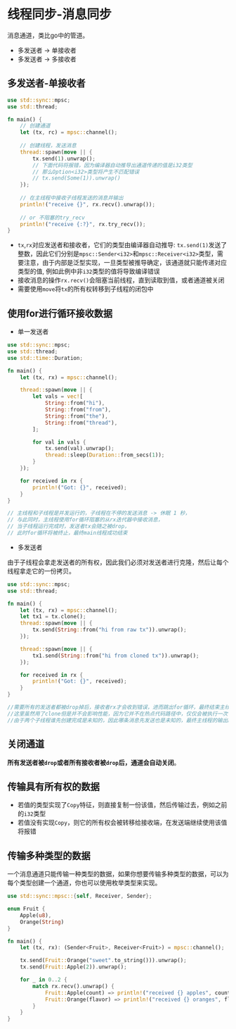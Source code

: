 # 线程同步-消息同步

消息通道，类比go中的管道。

- 多发送者 -> 单接收者
- 多发送者 -> 多接收者



## 多发送者-单接收者

```rust
use std::sync::mpsc;
use std::thread;

fn main() {
    // 创建通道
    let (tx, rc) = mpsc::channel();
    
    // 创建线程，发送消息
    thread::spawn(move || {
        tx.send(1).unwrap();
        // 下面代码将报错，因为编译器自动推导出通道传递的值是i32类型
        // 那么Option<i32>类型将产生不匹配错误
        // tx.send(Some(1)).unwrap()
    });
    
    // 在主线程中接收子线程发送的消息并输出
    println!("receive {}", rx.recv().unwrap());
    
    // or 不阻塞的try_recv
    println!("receive {:?}", rx.try_recv());
}
```

- `tx`,`rx`对应发送者和接收者，它们的类型由编译器自动推导: `tx.send(1)`发送了整数，因此它们分别是`mpsc::Sender<i32>`和`mpsc::Receiver<i32>`类型，需要注意，由于内部是泛型实现，一旦类型被推导确定，该通道就只能传递对应类型的值, 例如此例中非`i32`类型的值将导致编译错误
- 接收消息的操作`rx.recv()`会阻塞当前线程，直到读取到值，或者通道被关闭
- 需要使用`move`将`tx`的所有权转移到子线程的闭包中





## 使用for进行循环接收数据

- 单一发送者

```rust
use std::sync::mpsc;
use std::thread;
use std::time::Duration;

fn main() {
    let (tx, rx) = mpsc::channel();

    thread::spawn(move || {
        let vals = vec![
            String::from("hi"),
            String::from("from"),
            String::from("the"),
            String::from("thread"),
        ];

        for val in vals {
            tx.send(val).unwrap();
            thread::sleep(Duration::from_secs(1));
        }
    });

    for received in rx {
        println!("Got: {}", received);
    }
}

// 主线程和子线程是并发运行的，子线程在不停的发送消息 -> 休眠 1 秒，
// 与此同时，主线程使用for循环阻塞的从rx迭代器中接收消息，
// 当子线程运行完成时，发送者tx会随之被drop，
// 此时for循环将被终止，最终main线程成功结束
```



- 多发送者

由于子线程会拿走发送者的所有权，因此我们必须对发送者进行克隆，然后让每个线程拿走它的一份拷贝。

```rust
use std::sync::mpsc;
use std::thread;

fn main() {
    let (tx, rx) = mpsc::channel();
    let tx1 = tx.clone();
    thread::spawn(move || {
        tx.send(String::from("hi from raw tx")).unwrap();
    });

    thread::spawn(move || {
        tx1.send(String::from("hi from cloned tx")).unwrap();
    });

    for received in rx {
        println!("Got: {}", received);
    }
}

//需要所有的发送者都被drop掉后，接收者rx才会收到错误，进而跳出for循环，最终结束主线程
//这里虽然用了clone但是并不会影响性能，因为它并不在热点代码路径中，仅仅会被执行一次
//由于两个子线程谁先创建完成是未知的，因此哪条消息先发送也是未知的，最终主线程的输出顺序也不确定
```



## 关闭通道

**所有发送者被`drop`或者所有接收者被`drop`后，通道会自动关闭**。





## 传输具有所有权的数据

- 若值的类型实现了`Copy`特征，则直接复制一份该值，然后传输过去，例如之前的`i32`类型
- 若值没有实现`Copy`，则它的所有权会被转移给接收端，在发送端继续使用该值将报错



## 传输多种类型的数据

一个消息通道只能传输一种类型的数据，如果你想要传输多种类型的数据，可以为每个类型创建一个通道，你也可以使用枚举类型来实现。

```rust
use std::sync::mpsc::{self, Receiver, Sender};

enum Fruit {
    Apple(u8),
    Orange(String)
}

fn main() {
    let (tx, rx): (Sender<Fruit>, Receiver<Fruit>) = mpsc::channel();

    tx.send(Fruit::Orange("sweet".to_string())).unwrap();
    tx.send(Fruit::Apple(2)).unwrap();

    for _ in 0..2 {
        match rx.recv().unwrap() {
            Fruit::Apple(count) => println!("received {} apples", count),
            Fruit::Orange(flavor) => println!("received {} oranges", flavor),
        }
    }
}
```

